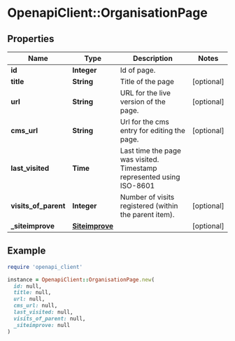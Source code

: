 # OpenapiClient::OrganisationPage

## Properties

| Name | Type | Description | Notes |
| ---- | ---- | ----------- | ----- |
| **id** | **Integer** | Id of page. |  |
| **title** | **String** | Title of the page | [optional] |
| **url** | **String** | URL for the live version of the page. | [optional] |
| **cms_url** | **String** | Url for the cms entry for editing the page. | [optional] |
| **last_visited** | **Time** | Last time the page was visited. Timestamp represented using ISO-8601 |  |
| **visits_of_parent** | **Integer** | Number of visits registered (within the parent item). | [optional] |
| **_siteimprove** | [**Siteimprove**](Siteimprove.md) |  | [optional] |

## Example

```ruby
require 'openapi_client'

instance = OpenapiClient::OrganisationPage.new(
  id: null,
  title: null,
  url: null,
  cms_url: null,
  last_visited: null,
  visits_of_parent: null,
  _siteimprove: null
)
```

